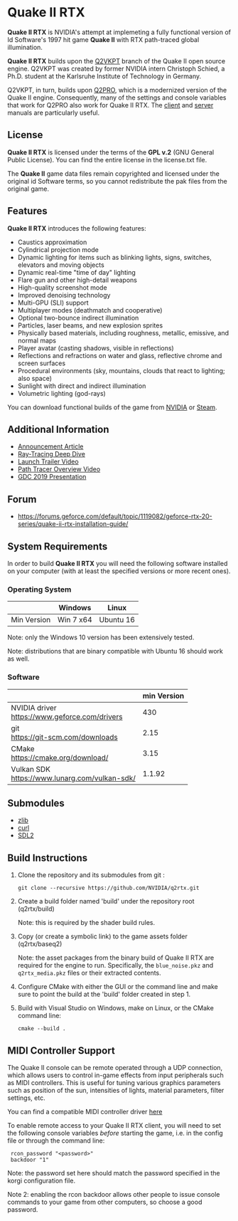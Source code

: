 # Quake II RTX

**Quake II RTX** is NVIDIA's attempt at implemeting a fully functional 
version of Id Software's 1997 hit game **Quake II** with RTX path-traced 
global illumination.

**Quake II RTX** builds upon the [Q2VKPT](http://brechpunkt.de/q2vkpt) 
branch of the Quake II open source engine. Q2VKPT was created by former 
NVIDIA intern Christoph Schied, a Ph.D. student at the Karlsruhe Institute 
of Technology in Germany.

Q2VKPT, in turn, builds upon [Q2PRO](https://skuller.net/q2pro/), which is a 
modernized version of the Quake II engine. Consequently, many of the settings 
and console variables that work for Q2PRO also work for Quake II RTX. The 
[client](https://skuller.net/q2pro/nightly/client.html) and 
[server](https://skuller.net/q2pro/nightly/server.html) manuals are particularly useful.

## License

**Quake II RTX** is licensed under the terms of the **GPL v.2** (GNU General Public License).
You can find the entire license in the license.txt file.

The **Quake II** game data files remain copyrighted and licensed under the
original id Software terms, so you cannot redistribute the pak files from the
original game.

## Features

**Quake II RTX** introduces the following features:
  - Caustics approximation
  - Cylindrical projection mode
  - Dynamic lighting for items such as blinking lights, signs, switches, elevators and moving objects
  - Dynamic real-time "time of day" lighting
  - Flare gun and other high-detail weapons
  - High-quality screenshot mode
  - Improved denoising technology
  - Multi-GPU (SLI) support
  - Multiplayer modes (deathmatch and cooperative)
  - Optional two-bounce indirect illumination
  - Particles, laser beams, and new explosion sprites
  - Physically based materials, including roughness, metallic, emissive, and normal maps
  - Player avatar (casting shadows, visible in reflections)
  - Reflections and refractions on water and glass, reflective chrome and screen surfaces
  - Procedural environments (sky, mountains, clouds that react to lighting; also space)
  - Sunlight with direct and indirect illumination
  - Volumetric lighting (god-rays)

You can download functional builds of the game from [NVIDIA](https://www.geforce.com/quakeiirtx/)
or [Steam](https://store.steampowered.com/).

## Additional Information

  * [Announcement Article](https://www.nvidia.com/en-us/geforce/news/quake-ii-rtx-ray-tracing-vulkan-vkray-geforce-rtx/)
  * [Ray-Tracing Deep Dive](https://www.nvidia.com/en-us/geforce/news/geforce-gtx-dxr-ray-tracing-available-now/)
  * [Launch Trailer Video](https://www.youtube.com/watch?v=unGtBbhaPeU)
  * [Path Tracer Overview Video](https://www.youtube.com/watch?v=BOltWXdV2XY)
  * [GDC 2019 Presentation](https://www.gdcvault.com/play/1026185/)

## Forum

  * https://forums.geforce.com/default/topic/1119082/geforce-rtx-20-series/quake-ii-rtx-installation-guide/

## System Requirements

In order to build **Quake II RTX** you will need the following software
installed on your computer (with at least the specified versions or more 
recent ones).

### Operating System

|             | Windows    | Linux     |
|-------------|------------|-----------|
| Min Version | Win 7 x64  | Ubuntu 16 |

Note: only the Windows 10 version has been extensively tested.

Note: distributions that are binary compatible with Ubuntu 16 should work as well.

### Software

|                                                     | min Version |
|-----------------------------------------------------|-------------|
| NVIDIA driver <br> https://www.geforce.com/drivers  | 430         |
| git <br> https://git-scm.com/downloads              | 2.15        |
| CMake <br> https://cmake.org/download/              | 3.15        |
| Vulkan SDK <br> https://www.lunarg.com/vulkan-sdk/  | 1.1.92      |

## Submodules

* [zlib](https://github.com/madler/zlib)
* [curl](https://github.com/curl/curl)
* [SDL2](https://github.com/spurious/SDL-mirror)

## Build Instructions

  1. Clone the repository and its submodules from git :

     ```git clone --recursive https://github.com/NVIDIA/q2rtx.git ```

  2. Create a build folder named 'build' under the repository root (q2rtx/build)     

     Note: this is required by the shader build rules.

  3. Copy (or create a symbolic link) to the game assets folder (q2rtx/baseq2) 

     Note: the asset packages from the binary build of Quake II RTX are required for the engine to run.
     Specifically, the `blue_noise.pkz` and `q2rtx_media.pkz` files or their extracted contents.

  4. Configure CMake with either the GUI or the command line and make sure to
     point the build at the 'build' folder created in step 1.

  5. Build with Visual Studio on Windows, make on Linux, or the CMake command
     line:

     ```cmake --build . ```

## MIDI Controller Support

The Quake II console can be remote operated through a UDP connection, which
allows users to control in-game effects from input peripherals such as MIDI controllers. This is 
useful for tuning various graphics parameters such as position of the sun, intensities of lights, 
material parameters, filter settings, etc.

You can find a compatible MIDI controller driver [here](https://github.com/NVIDIA/korgi)

To enable remote access to your Quake II RTX client, you will need to set the following 
console variables _before_ starting the game, i.e. in the config file or through the command line:
```
 rcon_password "<password>"
 backdoor "1"
```

Note: the password set here should match the password specified in the korgi configuration file.

Note 2: enabling the rcon backdoor allows other people to issue console commands to your game from 
other computers, so choose a good password.
